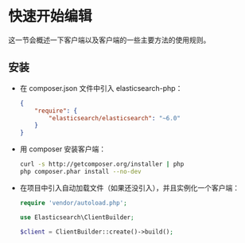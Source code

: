 # 快速开始编辑

这一节会概述一下客户端以及客户端的一些主要方法的使用规则。

## 安装

- 在 composer.json 文件中引入 elasticsearch-php：

    ```json
    {
        "require": {
            "elasticsearch/elasticsearch": "~6.0"
        }
    }
    ```

- 用 composer 安装客户端：

    ```bash
    curl -s http://getcomposer.org/installer | php
    php composer.phar install --no-dev
    ```
    
- 在项目中引入自动加载文件（如果还没引入），并且实例化一个客户端：

    ```php
    require 'vendor/autoload.php';

    use Elasticsearch\ClientBuilder;

    $client = ClientBuilder::create()->build();
    ```
